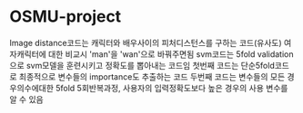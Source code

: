 # OSMU-project


<python>
Image distance코드는 캐릭터와 배우사이의 피처디스턴스를 구하는 코드(유사도)
여자캐릭터에 대한 비교시 'man'을 'wan'으로 바꿔주면됨




<R>
svm코드는 5fold validation으로 svm모델을 훈련시키고 정확도를 뽑아내는 코드임
첫번째 코드는 단순5fold코드로 최종적으로 변수들의 importance도 추출하는 코드
두번째 코드는 변수들의 모든 경우의수에대한 5fold 5회반복과정, 사용자의 입력정확도보다 높은 경우의 사용 변수를 알 수 있음
